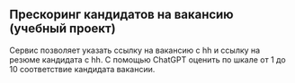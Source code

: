 ## Прескоринг кандидатов на вакансию (учебный проект)

Сервис позволяет указать ссылку на вакансию с hh и ссылку на резюме кандидата c hh. С помощью ChatGPT оценить по шкале от 1 до 10 соответствие кандидата вакансии.
